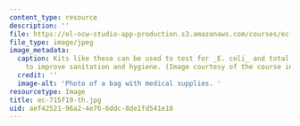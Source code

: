 ```yaml
---
content_type: resource
description: ''
file: https://ol-ocw-studio-app-production.s3.amazonaws.com/courses/ec-715-d-lab-water-sanitation-and-hygiene-fall-2019/aef4252196a24e766ddc8de1fd541e18_ec-715f19-th.jpg
file_type: image/jpeg
image_metadata:
  caption: Kits like these can be used to test for _E. coli_ and total coliform counts
    to improve sanitation and hygiene. (Image courtesy of the course instructors.)
  credit: ''
  image-alt: 'Photo of a bag with medical supplies. '
resourcetype: Image
title: ec-715f19-th.jpg
uid: aef42521-96a2-4e76-6ddc-8de1fd541e18
---
```

